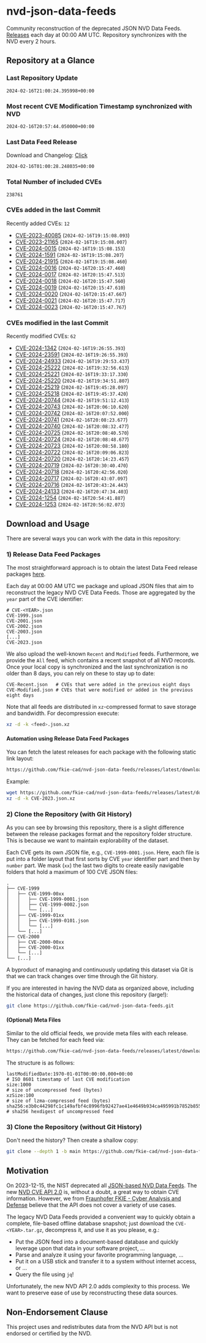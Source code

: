 # nvd-json-data-feeds

Community reconstruction of the deprecated JSON NVD Data Feeds. 
[Releases](https://github.com/fkie-cad/nvd-json-data-feeds/releases/latest) each day at 00:00 AM UTC.
Repository synchronizes with the NVD every 2 hours.

## Repository at a Glance

### Last Repository Update

```plain
2024-02-16T21:00:24.395998+00:00
```

### Most recent CVE Modification Timestamp synchronized with NVD

```plain
2024-02-16T20:57:44.050000+00:00
```

### Last Data Feed Release

Download and Changelog: [Click](https://github.com/fkie-cad/nvd-json-data-feeds/releases/latest)

```plain
2024-02-16T01:00:28.248035+00:00
```

### Total Number of included CVEs

```plain
238761
```

### CVEs added in the last Commit

Recently added CVEs: `12`

* [CVE-2023-40085](CVE-2023/CVE-2023-400xx/CVE-2023-40085.json) (`2024-02-16T19:15:08.093`)
* [CVE-2023-21165](CVE-2023/CVE-2023-211xx/CVE-2023-21165.json) (`2024-02-16T19:15:08.007`)
* [CVE-2024-0015](CVE-2024/CVE-2024-00xx/CVE-2024-0015.json) (`2024-02-16T19:15:08.153`)
* [CVE-2024-1591](CVE-2024/CVE-2024-15xx/CVE-2024-1591.json) (`2024-02-16T19:15:08.207`)
* [CVE-2024-21915](CVE-2024/CVE-2024-219xx/CVE-2024-21915.json) (`2024-02-16T19:15:08.460`)
* [CVE-2024-0016](CVE-2024/CVE-2024-00xx/CVE-2024-0016.json) (`2024-02-16T20:15:47.460`)
* [CVE-2024-0017](CVE-2024/CVE-2024-00xx/CVE-2024-0017.json) (`2024-02-16T20:15:47.513`)
* [CVE-2024-0018](CVE-2024/CVE-2024-00xx/CVE-2024-0018.json) (`2024-02-16T20:15:47.560`)
* [CVE-2024-0019](CVE-2024/CVE-2024-00xx/CVE-2024-0019.json) (`2024-02-16T20:15:47.610`)
* [CVE-2024-0020](CVE-2024/CVE-2024-00xx/CVE-2024-0020.json) (`2024-02-16T20:15:47.667`)
* [CVE-2024-0021](CVE-2024/CVE-2024-00xx/CVE-2024-0021.json) (`2024-02-16T20:15:47.717`)
* [CVE-2024-0023](CVE-2024/CVE-2024-00xx/CVE-2024-0023.json) (`2024-02-16T20:15:47.767`)


### CVEs modified in the last Commit

Recently modified CVEs: `62`

* [CVE-2024-1342](CVE-2024/CVE-2024-13xx/CVE-2024-1342.json) (`2024-02-16T19:26:55.393`)
* [CVE-2024-23591](CVE-2024/CVE-2024-235xx/CVE-2024-23591.json) (`2024-02-16T19:26:55.393`)
* [CVE-2024-24933](CVE-2024/CVE-2024-249xx/CVE-2024-24933.json) (`2024-02-16T19:29:53.437`)
* [CVE-2024-25222](CVE-2024/CVE-2024-252xx/CVE-2024-25222.json) (`2024-02-16T19:32:56.613`)
* [CVE-2024-25221](CVE-2024/CVE-2024-252xx/CVE-2024-25221.json) (`2024-02-16T19:33:17.330`)
* [CVE-2024-25220](CVE-2024/CVE-2024-252xx/CVE-2024-25220.json) (`2024-02-16T19:34:51.807`)
* [CVE-2024-25219](CVE-2024/CVE-2024-252xx/CVE-2024-25219.json) (`2024-02-16T19:45:28.097`)
* [CVE-2024-25218](CVE-2024/CVE-2024-252xx/CVE-2024-25218.json) (`2024-02-16T19:45:37.420`)
* [CVE-2024-20744](CVE-2024/CVE-2024-207xx/CVE-2024-20744.json) (`2024-02-16T19:51:12.413`)
* [CVE-2024-20743](CVE-2024/CVE-2024-207xx/CVE-2024-20743.json) (`2024-02-16T20:06:10.620`)
* [CVE-2024-20742](CVE-2024/CVE-2024-207xx/CVE-2024-20742.json) (`2024-02-16T20:07:52.000`)
* [CVE-2024-20741](CVE-2024/CVE-2024-207xx/CVE-2024-20741.json) (`2024-02-16T20:08:23.677`)
* [CVE-2024-20740](CVE-2024/CVE-2024-207xx/CVE-2024-20740.json) (`2024-02-16T20:08:32.477`)
* [CVE-2024-20725](CVE-2024/CVE-2024-207xx/CVE-2024-20725.json) (`2024-02-16T20:08:40.570`)
* [CVE-2024-20724](CVE-2024/CVE-2024-207xx/CVE-2024-20724.json) (`2024-02-16T20:08:48.677`)
* [CVE-2024-20723](CVE-2024/CVE-2024-207xx/CVE-2024-20723.json) (`2024-02-16T20:08:58.180`)
* [CVE-2024-20722](CVE-2024/CVE-2024-207xx/CVE-2024-20722.json) (`2024-02-16T20:09:06.823`)
* [CVE-2024-20720](CVE-2024/CVE-2024-207xx/CVE-2024-20720.json) (`2024-02-16T20:14:23.457`)
* [CVE-2024-20719](CVE-2024/CVE-2024-207xx/CVE-2024-20719.json) (`2024-02-16T20:30:40.470`)
* [CVE-2024-20718](CVE-2024/CVE-2024-207xx/CVE-2024-20718.json) (`2024-02-16T20:42:56.020`)
* [CVE-2024-20717](CVE-2024/CVE-2024-207xx/CVE-2024-20717.json) (`2024-02-16T20:43:07.097`)
* [CVE-2024-20716](CVE-2024/CVE-2024-207xx/CVE-2024-20716.json) (`2024-02-16T20:43:24.443`)
* [CVE-2024-24133](CVE-2024/CVE-2024-241xx/CVE-2024-24133.json) (`2024-02-16T20:47:34.403`)
* [CVE-2024-1254](CVE-2024/CVE-2024-12xx/CVE-2024-1254.json) (`2024-02-16T20:54:41.887`)
* [CVE-2024-1253](CVE-2024/CVE-2024-12xx/CVE-2024-1253.json) (`2024-02-16T20:56:02.073`)


## Download and Usage

There are several ways you can work with the data in this repository:

### 1) Release Data Feed Packages

The most straightforward approach is to obtain the latest Data Feed release packages [here](https://github.com/fkie-cad/nvd-json-data-feeds/releases/latest).

Each day at 00:00 AM UTC we package and upload JSON files that aim to reconstruct the legacy NVD CVE Data Feeds.
Those are aggregated by the `year` part of the CVE identifier:

```
# CVE-<YEAR>.json
CVE-1999.json
CVE-2001.json
CVE-2002.json
CVE-2003.json
[...]
CVE-2023.json
```

We also upload the well-known `Recent` and `Modified` feeds.
Furthermore, we provide the `All` feed, which contains a recent snapshot of all NVD records.
Once your local copy is synchronized and the last synchronization is no older than 8 days, you can rely on these to stay up to date:

```plain
CVE-Recent.json   # CVEs that were added in the previous eight days
CVE-Modified.json # CVEs that were modified or added in the previous eight days
```

Note that all feeds are distributed in `xz`-compressed format to save storage and bandwidth.
For decompression execute:

```sh
xz -d -k <feed>.json.xz
```


#### Automation using Release Data Feed Packages

You can fetch the latest releases for each package with the following static link layout:

```sh
https://github.com/fkie-cad/nvd-json-data-feeds/releases/latest/download/CVE-<YEAR>.json.xz
```

Example:

```sh
wget https://github.com/fkie-cad/nvd-json-data-feeds/releases/latest/download/CVE-2023.json.xz
xz -d -k CVE-2023.json.xz
```



### 2) Clone the Repository (with Git History)

As you can see by browsing this repository, there is a slight difference between the release packages format and the repository folder structure.
This is because we want to maintain explorability of the dataset.

Each CVE gets its own JSON file, e.g., `CVE-1999-0001.json`.
Here, each file is put into a folder layout that first sorts by CVE `year` identifier part and then by `number` part.
We mask (`xx`) the last two digits to create easily navigable folders that hold a maximum of 100 CVE JSON files:

```plain
.
├── CVE-1999
│   ├── CVE-1999-00xx
│   │   ├── CVE-1999-0001.json
│   │   ├── CVE-1999-0002.json
│   │   └── [...]
│   ├── CVE-1999-01xx
│   │   ├── CVE-1999-0101.json
│   │   └── [...]
│   └── [...]
├── CVE-2000
│   ├── CVE-2000-00xx
│   ├── CVE-2000-01xx
│   └── [...]
└── [...]
```

A byproduct of managing and continuously updating this dataset via Git is that we can track changes over time through the Git history.

If you are interested in having the NVD data as organized above, including the historical data of changes, just clone this repository (large!):

```sh
git clone https://github.com/fkie-cad/nvd-json-data-feeds.git
```

#### (Optional) Meta Files

Similar to the old official feeds, we provide meta files with each release. They can be fetched for each feed via:

```sh
https://github.com/fkie-cad/nvd-json-data-feeds/releases/latest/download/CVE-<YEAR>.meta
```

The structure is as follows:

```plain
lastModifiedDate:1970-01-01T00:00:00.000+00:00                          # ISO 8601 timestamp of last CVE modification
size:1000                                                               # size of uncompressed feed (bytes)
xzSize:100                                                              # size of lzma-compressed feed (bytes)
sha256:e3b0c44298fc1c149afbf4c8996fb92427ae41e4649b934ca495991b7852b855 # sha256 hexdigest of uncompressed feed
```


### 3) Clone the Repository (without Git History)

Don't need the history? Then create a shallow copy:

```sh
git clone --depth 1 -b main https://github.com/fkie-cad/nvd-json-data-feeds.git
```

## Motivation

On 2023-12-15, the NIST deprecated all [JSON-based NVD Data Feeds](https://nvd.nist.gov/vuln/data-feeds#divRetirementBanner-1).
The new [NVD CVE API 2.0](https://nvd.nist.gov/developers/vulnerabilities) is, without a doubt, a great way to obtain CVE information.
However, we from [Fraunhofer FKIE - Cyber Analysis and Defense](https://www.fkie.fraunhofer.de/en/departments/cad.html) believe that the API does not cover a variety of use cases.

The legacy NVD Data Feeds provided a convenient way to quickly obtain a complete, file-based offline database snapshot; just download the `CVE-<YEAR>.tar.gz`, decompress it, and use it as you please, e.g.:

* Put the JSON feed into a document-based database and quickly leverage upon that data in your software project, ...
* Parse and analyze it using your favorite programming language, ...
* Put it on a USB stick and transfer it to a system without internet access, or ...
* Query the file using `jq`!

Unfortunately, the new NVD API 2.0 adds complexity to this process.
We want to preserve ease of use by reconstructing these data sources.

## Non-Endorsement Clause

This project uses and redistributes data from the NVD API but is not endorsed or certified by the NVD.
